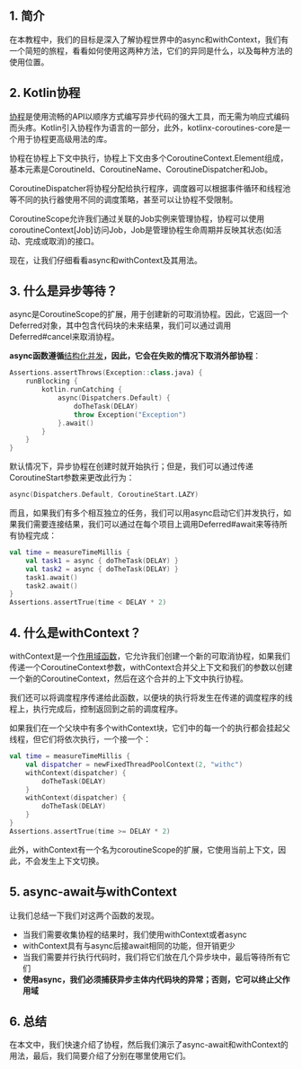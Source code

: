 ## 1. 简介

在本教程中，我们的目标是深入了解协程世界中的async和withContext，我们有一个简短的旅程，看看如何使用这两种方法，它们的异同是什么，以及每种方法的使用位置。

## 2. Kotlin协程

[协程](https://www.baeldung.com/kotlin-coroutines)是使用流畅的API以顺序方式编写异步代码的强大工具，而无需为响应式编码而头疼。Kotlin引入协程作为语言的一部分，此外，kotlinx-coroutines-core是一个用于协程更高级用法的库。

协程在协程上下文中执行，协程上下文由多个CoroutineContext.Element组成，基本元素是CoroutineId、CoroutineName、CoroutineDispatcher和Job。

CoroutineDispatcher将协程分配给执行程序，调度器可以根据事件循环和线程池等不同的执行器使用不同的调度策略，甚至可以让协程不受限制。

CoroutineScope允许我们通过关联的Job实例来管理协程，协程可以使用coroutineContext[Job]访问Job，Job是管理协程生命周期并反映其状态(如活动、完成或取消)的接口。

现在，让我们仔细看看async和withContext及其用法。

## 3. 什么是异步等待？

async是CoroutineScope的扩展，用于创建新的可取消协程。因此，它返回一个Deferred对象，其中包含代码块的未来结果，我们可以通过调用Deferred#cancel来取消协程。

**async函数遵循**[结构化并发](https://kotlinlang.org/docs/reference/coroutines/basics.html#structured-concurrency)**，因此，它会在失败的情况下取消外部协程**：

```kotlin
Assertions.assertThrows(Exception::class.java) {
    runBlocking {
        kotlin.runCatching {
            async(Dispatchers.Default) {
                doTheTask(DELAY)
                throw Exception("Exception")
            }.await()
        }
    }
}
```

默认情况下，异步协程在创建时就开始执行；但是，我们可以通过传递CoroutineStart参数来更改此行为：

```kotlin
async(Dispatchers.Default, CoroutineStart.LAZY)
```

而且，如果我们有多个相互独立的任务，我们可以用async启动它们并发执行，如果我们需要连接结果，我们可以通过在每个项目上调用Deferred#await来等待所有协程完成：

```kotlin
val time = measureTimeMillis {
    val task1 = async { doTheTask(DELAY) }
    val task2 = async { doTheTask(DELAY) }
    task1.await()
    task2.await()
}
Assertions.assertTrue(time < DELAY * 2)
```

## 4. 什么是withContext？

withContext是一个[作用域函数](https://www.baeldung.com/kotlin-scope-functions)，它允许我们创建一个新的可取消协程，如果我们传递一个CoroutineContext参数，withContext合并父上下文和我们的参数以创建一个新的CoroutineContext，然后在这个合并的上下文中执行协程。

我们还可以将调度程序传递给此函数，以便块的执行将发生在传递的调度程序的线程上，执行完成后，控制返回到之前的调度程序。

如果我们在一个父块中有多个withContext块，它们中的每一个的执行都会挂起父线程，但它们将依次执行，一个接一个：

```kotlin
val time = measureTimeMillis {
    val dispatcher = newFixedThreadPoolContext(2, "withc")
    withContext(dispatcher) {
        doTheTask(DELAY)
    }
    withContext(dispatcher) {
        doTheTask(DELAY)
    }
}
Assertions.assertTrue(time >= DELAY * 2)
```

此外，withContext有一个名为coroutineScope的扩展，它使用当前上下文，因此，不会发生上下文切换。

## 5. async-await与withContext

让我们总结一下我们对这两个函数的发现。

-   当我们需要收集协程的结果时，我们使用withContext或者async
-   withContext具有与async后接await相同的功能，但开销更少
-   当我们需要并行执行代码时，我们将它们放在几个异步块中，最后等待所有它们
-   **使用async，我们必须捕获异步主体内代码块的异常；否则，它可以终止父作用域**

## 6. 总结

在本文中，我们快速介绍了协程，然后我们演示了async-await和withContext的用法，最后，我们简要介绍了分别在哪里使用它们。